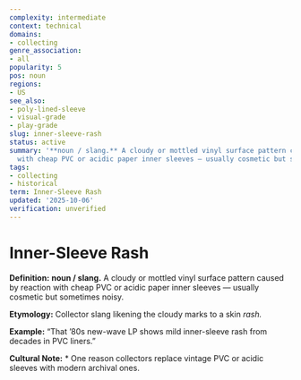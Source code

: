 ```yaml
---
complexity: intermediate
context: technical
domains:
- collecting
genre_association:
- all
popularity: 5
pos: noun
regions:
- US
see_also:
- poly-lined-sleeve
- visual-grade
- play-grade
slug: inner-sleeve-rash
status: active
summary: '**noun / slang.** A cloudy or mottled vinyl surface pattern caused by reaction
  with cheap PVC or acidic paper inner sleeves — usually cosmetic but sometimes noisy.'
tags:
- collecting
- historical
term: Inner-Sleeve Rash
updated: '2025-10-06'
verification: unverified
---
```


# Inner-Sleeve Rash

**Definition:** **noun / slang.** A cloudy or mottled vinyl surface pattern caused by reaction with cheap PVC or acidic paper inner sleeves — usually cosmetic but sometimes noisy.

**Etymology:** Collector slang likening the cloudy marks to a skin *rash.*

**Example:** “That ’80s new-wave LP shows mild inner-sleeve rash from decades in PVC liners.”

**Cultural Note:** * One reason collectors replace vintage PVC or acidic sleeves with modern archival ones.

